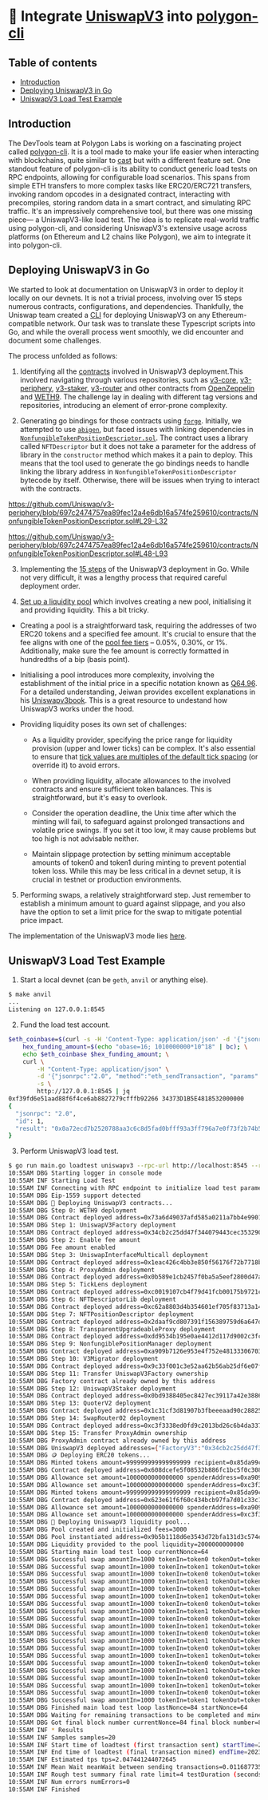 # 🦄 Integrate [UniswapV3](https://uniswap.org/whitepaper-v3.pdf) into [polygon-cli](https://github.com/maticnetwork/polygon-cli)

## Table of contents

- [Introduction](#introduction)
- [Deploying UniswapV3 in Go](#deploying-uniswapv3-in-go)
- [UniswapV3 Load Test Example](#uniswapv3-load-test-example)

## Introduction

The DevTools team at Polygon Labs is working on a fascinating project called [polygon-cli]((https://github.com/maticnetwork/polygon-cli)). It is a tool made to make your life easier when interacting with blockchains, quite similar to [cast](https://book.getfoundry.sh/cast/) but with a different feature set. One standout feature of polygon-cli is its ability to conduct generic load tests on RPC endpoints, allowing for configurable load scenarios. This spans from simple ETH transfers to more complex tasks like ERC20/ERC721 transfers, invoking random opcodes in a designated contract, interacting with precompiles, storing random data in a smart contract, and simulating RPC traffic. It's an impressively comprehensive tool, but there was one missing piece— a UniswapV3-like load test. The idea is to replicate real-world traffic using polygon-cli, and considering UniswapV3's extensive usage across platforms (on Ethereum and L2 chains like Polygon), we aim to integrate it into polygon-cli.

## Deploying UniswapV3 in Go

We started to look at documentation on UniswapV3 in order to deploy it locally on our devnets. It is not a trivial process, involving over 15 steps numerous contracts, configurations, and dependencies. Thankfully, the Uniswap team created a [CLI](https://github.com/Uniswap/deploy-v3) for deploying UniswapV3 on any Ethereum-compatible network. Our task was to translate these Typescript scripts into Go, and while the overall process went smoothly, we did encounter and document some challenges.

The process unfolded as follows:

1. Identifying all the [contracts](https://github.com/maticnetwork/polygon-cli/tree/aed352b9abfe829ada718509668db37e5f94609b/contracts/uniswapv3) involved in UniswapV3 deployment.This involved navigating through various repositories, such as [v3-core](https://github.com/Uniswap/v3-core), [v3-periphery](https://github.com/Uniswap/v3-periphery), [v3-staker](https://github.com/Uniswap/v3-staker), [v3-router](https://github.com/Uniswap/v3-router) and other contracts from [OpenZeppelin](https://github.com/OpenZeppelin/openzeppelin-contracts) and [WETH9](https://github.com/gnosis/canonical-weth/blob/master/contracts/WETH9.sol). The challenge lay in dealing with different tag versions and repositories, introducing an element of error-prone complexity.

2. Generating go bindings for those contracts using [`forge`](https://github.com/foundry-rs/foundry). Initially, we attempted to use [`abigen`](https://pkg.go.dev/github.com/synapsecns/sanguine/tools/abigen#section-readme), but faced issues with linking dependencies in [`NonfungibleTokenPositionDescriptor.sol`](https://github.com/Uniswap/v3-periphery/blob/697c2474757ea89fec12a4e6db16a574fe259610/contracts/NonfungibleTokenPositionDescriptor.sol). The contract uses a library called `NFTDescriptor` but it does not take a parameter for the address of library in the `constructor` method which makes it a pain to deploy. This means that the tool used to generate the go bindings needs to handle linking the library address in `NonfungibleTokenPositionDescriptor` bytecode by itself. Otherwise, there will be issues when trying to interact with the contracts.

https://github.com/Uniswap/v3-periphery/blob/697c2474757ea89fec12a4e6db16a574fe259610/contracts/NonfungibleTokenPositionDescriptor.sol#L29-L32

https://github.com/Uniswap/v3-periphery/blob/697c2474757ea89fec12a4e6db16a574fe259610/contracts/NonfungibleTokenPositionDescriptor.sol#L48-L93

3. Implementing the [15 steps](https://github.com/maticnetwork/polygon-cli/blob/aed352b9abfe829ada718509668db37e5f94609b/cmd/loadtest/uniswapv3/deploy.go) of the UniswapV3 deployment in Go. While not very difficult, it was a lengthy process that required careful deployment order.

4. [Set up a liquidity pool](https://github.com/maticnetwork/polygon-cli/blob/aed352b9abfe829ada718509668db37e5f94609b/cmd/loadtest/uniswapv3/pool.go) which involves creating a new pool, initialising it and providing liquidity. This a bit tricky.

- Creating a pool is a straightforward task, requiring the addresses of two ERC20 tokens and a specified fee amount. It's crucial to ensure that the fee aligns with one of the [pool fee tiers](https://docs.uniswap.org/concepts/protocol/fees) – 0.05%, 0.30%, or 1%. Additionally, make sure the fee amount is correctly formatted in hundredths of a bip (basis point).

- Initialising a pool introduces more complexity, involving the establishment of the initial price in a specific notation known as [Q64.96](https://uniswapv3book.com/docs/milestone_3/more-on-fixed-point-numbers/). For a detailed understanding, Jeiwan provides excellent explanations in his [Uniswapv3book](https://uniswapv3book.com/docs/milestone_1/calculating-liquidity/). This is a great resource to undestand how UniswapV3 works under the hood.

- Providing liquidity poses its own set of challenges:

  - As a liquidity provider, specifying the price range for liquidity provision (upper and lower ticks) can be complex. It's also essential to ensure that [tick values are multiples of the default tick spacing](https://github.com/maticnetwork/polygon-cli/blob/aed352b9abfe829ada718509668db37e5f94609b/cmd/loadtest/uniswapv3/pool.go#L189) (or override it) to avoid errors.

  - When providing liquidity, allocate allowances to the involved contracts and ensure sufficient token balances. This is straightforward, but it's easy to overlook.

  - Consider the operation deadline, the Unix time after which the minting will fail, to safeguard against prolonged transactions and volatile price swings. If you set it too low, it may cause problems but too high is not advisable neither.

  - Maintain slippage protection by setting minimum acceptable amounts of token0 and token1 during minting to prevent potential token loss. While this may be less critical in a devnet setup, it is crucial in testnet or production environments.

5. Performing swaps, a relatively straightforward step. Just remember to establish a minimum amount to guard against slippage, and you also have the option to set a limit price for the swap to mitigate potential price impact.

The implementation of the UniswapV3 mode lies [here](https://github.com/maticnetwork/polygon-cli/tree/aed352b9abfe829ada718509668db37e5f94609b/cmd/loadtest/uniswapv3).

## UniswapV3 Load Test Example

1. Start a local devnet (can be `geth`, `anvil` or anything else).

```sh
$ make anvil
...
Listening on 127.0.0.1:8545
```

2. Fund the load test account.

```sh
$eth_coinbase=$(curl -s -H 'Content-Type: application/json' -d '{"jsonrpc": "2.0", "id": 2, "method": "eth_accounts", "params": []}' http://127.0.0.1:8545 | jq -r ".result[0]"); \
	hex_funding_amount=$(echo "obase=16; 1010000000*10^18" | bc); \
	echo $eth_coinbase $hex_funding_amount; \
	curl \
		-H "Content-Type: application/json" \
		-d '{"jsonrpc":"2.0", "method":"eth_sendTransaction", "params":[{"from": "'$eth_coinbase'","to": "0x85da99c8a7c2c95964c8efd687e95e632fc533d6","value": "0x'$hex_funding_amount'"}], "id":1}' \
		-s \
		http://127.0.0.1:8545 | jq
0xf39fd6e51aad88f6f4ce6ab8827279cfffb92266 34373D1B5E4818532000000
{
  "jsonrpc": "2.0",
  "id": 1,
  "result": "0x0a72ecd7b2520788aa3c6c8d5fad0bfff93a3ff796a7e0f73f2b74b5e274757d"
}
```

3. Perform UniswapV3 load test.


```sh
$ go run main.go loadtest uniswapv3 --rpc-url http://localhost:8545 --requests 20 --verbosity 500
10:55AM DBG Starting logger in console mode
10:55AM INF Starting Load Test
10:55AM INF Connecting with RPC endpoint to initialize load test parameters
10:55AM DBG Eip-1559 support detected
10:55AM DBG 🦄 Deploying UniswapV3 contracts...
10:55AM DBG Step 0: WETH9 deployment
10:55AM DBG Contract deployed address=0x73a6d49037afd585a0211a7bb4e990116025b45d name=WETH9
10:55AM DBG Step 1: UniswapV3Factory deployment
10:55AM DBG Contract deployed address=0x34cb2c25dd47f344079443cec353290441ac8ac2 name=UniswapV3Factory
10:55AM DBG Step 2: Enable fee amount
10:55AM DBG Fee amount enabled
10:55AM DBG Step 3: UniswapInterfaceMulticall deployment
10:55AM DBG Contract deployed address=0x1eac426c4bb3e850f56176f72b7718b3d3e78845 name=UniswapInterfaceMulticall
10:55AM DBG Step 4: ProxyAdmin deployment
10:55AM DBG Contract deployed address=0x0b589e1cb2457f0ba5a5eef2800d47a4d6fa9fab name=ProxyAdmin
10:55AM DBG Step 5: TickLens deployment
10:55AM DBG Contract deployed address=0xc0019107cb4f79d41fcb00175b9721c32f07879f name=TickLens
10:55AM DBG Step 6: NFTDescriptorLib deployment
10:55AM DBG Contract deployed address=0xc62a8803d4b354601ef705f83713a140ba839984 name=NFTDescriptor
10:55AM DBG Step 7: NFTPositionDescriptor deployment
10:55AM DBG Contract deployed address=0x2daaf9cd807391f156389759d6a647df2cdd0df2 name=NonfungibleTokenPositionDescriptor
10:55AM DBG Step 8: TransparentUpgradeableProxy deployment
10:55AM DBG Contract deployed address=0xdd9534b195e0ae4412d117d9002c3fca10e73178 name=TransparentUpgradeableProxy
10:55AM DBG Step 9: NonfungiblePositionManager deployment
10:55AM DBG Contract deployed address=0xa909b7126e953e4f752e481333067039bcde7614 name=NonfungiblePositionManager
10:55AM DBG Step 10: V3Migrator deployment
10:55AM DBG Contract deployed address=0x9c33f001c3e52aa62b56ab25df6e07fb662bc806 name=V3Migrator
10:55AM DBG Step 11: Transfer UniswapV3Factory ownership
10:55AM DBG Factory contract already owned by this address
10:55AM DBG Step 12: UniswapV3Staker deployment
10:55AM DBG Contract deployed address=0x0bd9388405ec8427ec39117a42e3886a20722c5d name=UniswapV3Staker
10:55AM DBG Step 13: QuoterV2 deployment
10:55AM DBG Contract deployed address=0x1c31cf3d81907b3fbeeeaad90c2882592c82f64e name=QuoterV2
10:55AM DBG Step 14: SwapRouter02 deployment
10:55AM DBG Contract deployed address=0xc3f3338ed0fd9c2013bd26c6b4da337858a486a8 name=SwapRouter02
10:55AM DBG Step 15: Transfer ProxyAdmin ownership
10:55AM DBG ProxyAdmin contract already owned by this address
10:55AM DBG UniswapV3 deployed addresses={"FactoryV3":"0x34cb2c25dd47f344079443cec353290441ac8ac2","Migrator":"0x9c33f001c3e52aa62b56ab25df6e07fb662bc806","Multicall":"0x1eac426c4bb3e850f56176f72b7718b3d3e78845","NFTDescriptorLib":"0xc62a8803d4b354601ef705f83713a140ba839984","NonfungiblePositionManager":"0xa909b7126e953e4f752e481333067039bcde7614","NonfungibleTokenPositionDescriptor":"0x2daaf9cd807391f156389759d6a647df2cdd0df2","ProxyAdmin":"0x0b589e1cb2457f0ba5a5eef2800d47a4d6fa9fab","QuoterV2":"0x1c31cf3d81907b3fbeeeaad90c2882592c82f64e","Staker":"0x0bd9388405ec8427ec39117a42e3886a20722c5d","SwapRouter02":"0xc3f3338ed0fd9c2013bd26c6b4da337858a486a8","TickLens":"0xc0019107cb4f79d41fcb00175b9721c32f07879f","TransparentUpgradeableProxy":"0xdd9534b195e0ae4412d117d9002c3fca10e73178","WETH9":"0x73a6d49037afd585a0211a7bb4e990116025b45d"}
10:55AM DBG 🪙 Deploying ERC20 tokens...
10:55AM DBG Minted tokens amount=999999999999999999 recipient=0x85da99c8a7c2c95964c8efd687e95e632fc533d6 token=SwapperA
10:55AM DBG Contract deployed address=0x608dcefe5f08532b886fc1bc5f0c308670ac21fd name=Swapper
10:55AM DBG Allowance set amount=1000000000000000 spenderAddress=0xa909b7126e953e4f752e481333067039bcde7614 spenderName=NFTPositionManager tokenName=SwapperA_SwapperA
10:55AM DBG Allowance set amount=1000000000000000 spenderAddress=0xc3f3338ed0fd9c2013bd26c6b4da337858a486a8 spenderName=SwapRouter02 tokenName=SwapperA_SwapperA
10:55AM DBG Minted tokens amount=999999999999999999 recipient=0x85da99c8a7c2c95964c8efd687e95e632fc533d6 token=SwapperB
10:55AM DBG Contract deployed address=0x623e61f6f60c434bcb97fa7d01c33c17fc039927 name=Swapper
10:55AM DBG Allowance set amount=1000000000000000 spenderAddress=0xa909b7126e953e4f752e481333067039bcde7614 spenderName=NFTPositionManager tokenName=SwapperB_SwapperB
10:55AM DBG Allowance set amount=1000000000000000 spenderAddress=0xc3f3338ed0fd9c2013bd26c6b4da337858a486a8 spenderName=SwapRouter02 tokenName=SwapperB_SwapperB
10:55AM DBG 🎱 Deploying UniswapV3 liquidity pool...
10:55AM DBG Pool created and initialized fees=3000
10:55AM DBG Pool instantiated address=0x9b5b1118d6e3543d72bfa131d3c574ed50d2b007
10:55AM DBG Liquidity provided to the pool liquidity=2000000000000
10:55AM DBG Starting main load test loop currentNonce=64
10:55AM DBG Successful swap amountIn=1000 tokenIn=token0 tokenOut=token1
10:55AM DBG Successful swap amountIn=1000 tokenIn=token1 tokenOut=token0
10:55AM DBG Successful swap amountIn=1000 tokenIn=token0 tokenOut=token1
10:55AM DBG Successful swap amountIn=1000 tokenIn=token1 tokenOut=token0
10:55AM DBG Successful swap amountIn=1000 tokenIn=token0 tokenOut=token1
10:55AM DBG Successful swap amountIn=1000 tokenIn=token1 tokenOut=token0
10:55AM DBG Successful swap amountIn=1000 tokenIn=token0 tokenOut=token1
10:55AM DBG Successful swap amountIn=1000 tokenIn=token1 tokenOut=token0
10:55AM DBG Successful swap amountIn=1000 tokenIn=token0 tokenOut=token1
10:55AM DBG Successful swap amountIn=1000 tokenIn=token1 tokenOut=token0
10:55AM DBG Successful swap amountIn=1000 tokenIn=token0 tokenOut=token1
10:55AM DBG Successful swap amountIn=1000 tokenIn=token1 tokenOut=token0
10:55AM DBG Successful swap amountIn=1000 tokenIn=token0 tokenOut=token1
10:55AM DBG Successful swap amountIn=1000 tokenIn=token1 tokenOut=token0
10:55AM DBG Successful swap amountIn=1000 tokenIn=token0 tokenOut=token1
10:55AM DBG Successful swap amountIn=1000 tokenIn=token1 tokenOut=token0
10:55AM DBG Successful swap amountIn=1000 tokenIn=token0 tokenOut=token1
10:55AM DBG Successful swap amountIn=1000 tokenIn=token1 tokenOut=token0
10:55AM DBG Successful swap amountIn=1000 tokenIn=token0 tokenOut=token1
10:55AM DBG Successful swap amountIn=1000 tokenIn=token1 tokenOut=token0
10:55AM DBG Finished main load test loop lastNonce=84 startNonce=64
10:55AM DBG Waiting for remaining transactions to be completed and mined
10:55AM DBG Got final block number currentNonce=84 final block number=85
10:55AM INF * Results
10:55AM INF Samples samples=20
10:55AM INF Start time of loadtest (first transaction sent) startTime=2023-11-06T10:55:41+01:00
10:55AM INF End time of loadtest (final transaction mined) endTime=2023-11-06T10:55:51+01:00
10:55AM INF Estimated tps tps=2.047441244072645
10:55AM INF Mean Wait meanWait between sending transactions=0.0116877354
10:55AM INF Rough test summary final rate limit=4 testDuration (seconds)=9.768290083
10:55AM INF Num errors numErrors=0
10:55AM INF Finished
```
